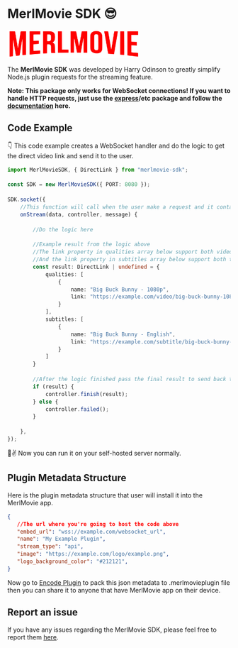 # MerlMovie SDK 😎

<img src="https://raw.githubusercontent.com/harry-odinson-369/merlmovie-sdk/refs/heads/main/merlmovie.png" alt="Stremio" width="300" />

The **MerlMovie SDK** was developed by Harry Odinson to greatly simplify Node.js plugin requests for the streaming feature.

**Note: This package only works for WebSocket connections! If you want to handle HTTP requests, just use the [express](https://www.npmjs.com/package/express)/etc package and follow the [documentation](https://merlmovie.org/docs/plugin) here.**

## Code Example

👇 This code example creates a WebSocket handler and do the logic to get the direct video link and send it to the user.

```typescript
import MerlMovieSDK, { DirectLink } from "merlmovie-sdk";

const SDK = new MerlMovieSDK({ PORT: 8080 });

SDK.socket({
    //This function will call when the user make a request and it contain all metadata needed.
    onStream(data, controller, message) {
        
        //Do the logic here

        //Example result from the logic above
        //The link property in qualities array below support both video format .mp4 and .m3u8
        //And the link property in subtitles array below support both text format .srt and .vtt
        const result: DirectLink | undefined = {
            qualities: [
                {
                    name: "Big Buck Bunny - 1080p",
                    link: "https://example.com/video/big-buck-bunny-1080p.mp4",
                }
            ],
            subtitles: [
                {
                    name: "Big Buck Bunny - English",
                    link: "https://example.com/subtitle/big-buck-bunny-1080p.srt",
                }
            ]
        }

        //After the logic finished pass the final result to send back to user
        if (result) {
            controller.finish(result);
        } else {
            controller.failed();
        }

    },
});
```

🎉✌️ Now you can run it on your self-hosted server normally.

## Plugin Metadata Structure

Here is the plugin metadata structure that user will install it into the MerlMovie app.

 ```json
 {
    //The url where you're going to host the code above
    "embed_url": "wss://example.com/websocket_url",
    "name": "My Example Plugin",
    "stream_type": "api",
    "image": "https://example.com/logo/example.png",
    "logo_background_color": "#212121",
 }
 ```

 Now go to [Encode Plugin](https://merlmovie.org/plugin/encode) to pack this json metadata to .merlmovieplugin file then you can share it to anyone that have MerlMovie app on their device.

 ## Report an issue

 If you have any issues regarding the MerlMovie SDK, please feel free to report them [here](https://github.com/harry-odinson-369/merlmovie-sdk/issues).

